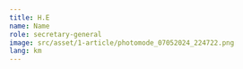 ```yaml
---
title: H.E
name: Name
role: secretary-general
image: src/asset/1-article/photomode_07052024_224722.png
lang: km
---
```

